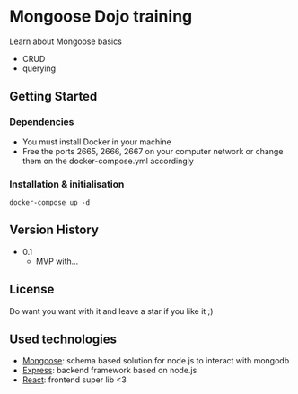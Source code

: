 # Mongoose Dojo training
 
Learn about Mongoose basics
* CRUD
* querying

## Getting Started

### Dependencies

* You must install Docker in your machine
* Free the ports 2665, 2666, 2667 on your computer network or change them 
  on the docker-compose.yml accordingly

### Installation & initialisation

```
docker-compose up -d
```



## Version History

* 0.1
    * MVP with... 

## License

Do want you want with it and leave a star if you like it ;)

## Used technologies

* [Mongoose](https://mongoosejs.com/): schema based solution for node.js to interact with mongodb
* [Express](https://expressjs.com/): backend framework based on node.js
* [React](https://react.dev/): frontend super lib <3